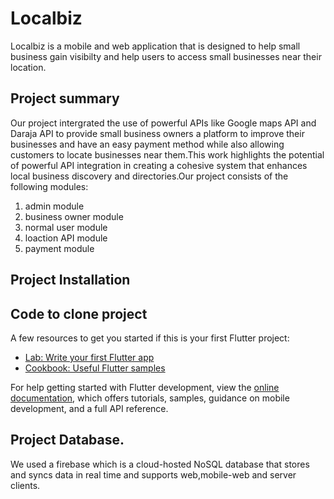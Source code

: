 # Localbiz
Localbiz is a mobile and web application that is designed to help small business gain visibilty and help users to access small businesses near their location.

## Project summary
Our project intergrated the use of powerful APIs like Google maps API and Daraja API to provide small business owners a platform to improve their businesses and have an easy payment method while also allowing customers to locate businesses near them.This work highlights the potential of powerful API integration in creating a cohesive system that enhances local business discovery and directories.Our project consists of the following modules:
1. admin module
2. business owner module
3. normal user module
4. loaction API module
5. payment module


## Project Installation

## Code to clone project
A few resources to get you started if this is your first Flutter project:

- [Lab: Write your first Flutter app](https://docs.flutter.dev/get-started/codelab)
- [Cookbook: Useful Flutter samples](https://docs.flutter.dev/cookbook)

For help getting started with Flutter development, view the
[online documentation](https://docs.flutter.dev/), which offers tutorials,
samples, guidance on mobile development, and a full API reference.
## Project Database.
We used a firebase which is a cloud-hosted NoSQL database that stores and syncs data in real time and supports web,mobile-web and server clients.

